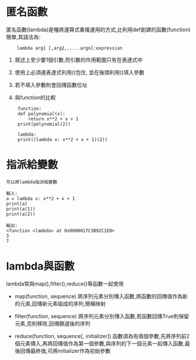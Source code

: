 # 匿名函數

匿名函數(lambda)是種將運算式重複運用的方式,比利用def創建的函數(function)簡單,其語法為:
	
		lambda arg1 [,arg2,.....argn]:expression

1. 敘述上至少要1個引數,而引數的作用範圍只有在表達式中
2. 使用上必須連表達式利用()包住, 並在後頭利用()填入參數
3. 若不填入參數則會回傳函數位址
4. 與function的比較

		function:
		def polynomial(x):
			return x**2 + x + 1
		print(polynomial(2))

		lambda:
		print((lambda x: x**2 + x + 1)(2))

# 指派給變數

	可以將lambda指派給變數

	輸入:
	a = lambda x: x**2 + x + 1
	print(a)
	print(a(1))
	print(a(2))

	輸出:
	<function <lambda> at 0x0000017C3B92C1E0>
	3
	7

# lambda與函數

lambda常與map(),filter(),reduce()等函數一起使用

* map(function, sequence)			將序列元素分別傳入函數,將函數的回傳值作為新的元素,回傳新元素組成的序列,簡稱映射

* filter(function, sequence)		將序列元素分別傳入函數,若函數回傳True則保留元素,否則移除,回傳篩選後的序列			

* reduce(function, sequence[, initializer])		函數須為有兩個參數,先將序列前2個元素傳入,再將回傳值作為第一個參數,與序列的下一個元素一起傳入函數,最後回傳最終值,可將initializer作為初始參數
